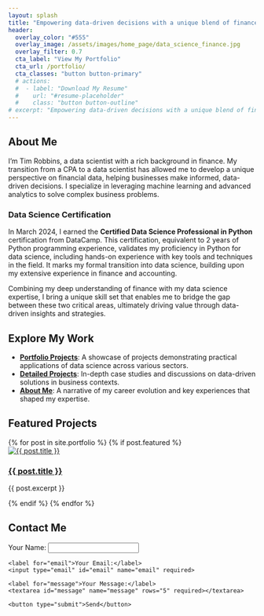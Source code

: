 ```yaml
---
layout: splash
title: "Empowering data-driven decisions with a unique blend of finance and data science expertise."
header:
  overlay_color: "#555"
  overlay_image: /assets/images/home_page/data_science_finance.jpg
  overlay_filter: 0.7
  cta_label: "View My Portfolio"
  cta_url: /portfolio/
  cta_classes: "button button-primary"
  # actions:
  #  - label: "Download My Resume"
  #    url: "#resume-placeholder"
  #    class: "button button-outline"
# excerpt: "Empowering data-driven decisions with a unique blend of finance and data science expertise."
---
```

## About Me
I’m Tim Robbins, a data scientist with a rich background in finance. My transition from a CPA to a data scientist has allowed me to develop a unique perspective on financial data, helping businesses make informed, data-driven decisions. I specialize in leveraging machine learning and advanced analytics to solve complex business problems.

### Data Science Certification
In March 2024, I earned the **Certified Data Science Professional in Python** certification from DataCamp. This certification, equivalent to 2 years of Python programming experience, validates my proficiency in Python for data science, including hands-on experience with key tools and techniques in the field. It marks my formal transition into data science, building upon my extensive experience in finance and accounting.

Combining my deep understanding of finance with my data science expertise, I bring a unique skill set that enables me to bridge the gap between these two critical areas, ultimately driving value through data-driven insights and strategies.

## Explore My Work
- **[Portfolio Projects](/portfolio/)**: A showcase of projects demonstrating practical applications of data science across various sectors.
- **[Detailed Projects](/posts/)**: In-depth case studies and discussions on data-driven solutions in business contexts.
- **[About Me](/about/)**: A narrative of my career evolution and key experiences that shaped my expertise.

## Featured Projects
<div class="projects-grid">
  {% for post in site.portfolio %}
    {% if post.featured %}
      <div class="project-item">
        <a href="{{ post.url }}" class="image-effect-container">
          <img src="{{ post.header.teaser | default: '/assets/images/placeholder.jpg' }}" alt="{{ post.title }}">
          <div class="overlay">
            <h3>{{ post.title }}</h3>
          </div>
        </a>
        <p>{{ post.excerpt }}</p>
      </div>
    {% endif %}
  {% endfor %}
</div>

## Contact Me
<div class="contact-form">
  <form action="https://formspree.io/f/xrbzlpdq" method="POST">
    <label for="name">Your Name:</label>
    <input type="text" id="name" name="name" required>

    <label for="email">Your Email:</label>
    <input type="email" id="email" name="email" required>

    <label for="message">Your Message:</label>
    <textarea id="message" name="message" rows="5" required></textarea>

    <button type="submit">Send</button>
  </form>